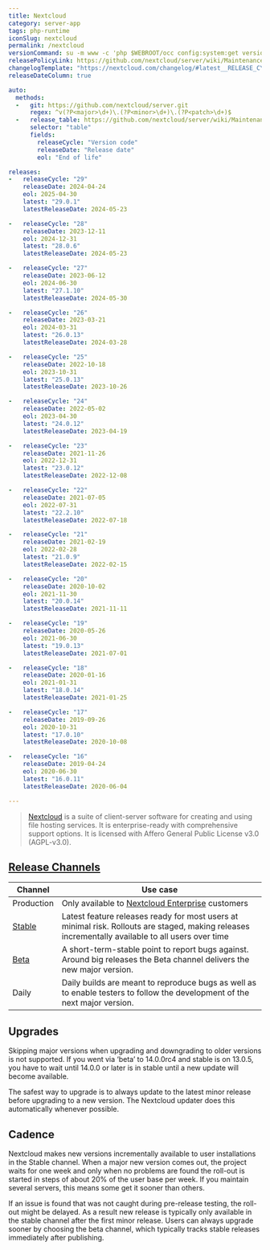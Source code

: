 ```yaml
---
title: Nextcloud
category: server-app
tags: php-runtime
iconSlug: nextcloud
permalink: /nextcloud
versionCommand: su -m www -c 'php $WEBROOT/occ config:system:get version'
releasePolicyLink: https://github.com/nextcloud/server/wiki/Maintenance-and-Release-Schedule
changelogTemplate: "https://nextcloud.com/changelog/#latest__RELEASE_CYCLE__"
releaseDateColumn: true

auto:
  methods:
  -   git: https://github.com/nextcloud/server.git
      regex: ^v(?P<major>\d+)\.(?P<minor>\d+)\.(?P<patch>\d+)$
  -   release_table: https://github.com/nextcloud/server/wiki/Maintenance-and-Release-Schedule
      selector: "table"
      fields:
        releaseCycle: "Version code"
        releaseDate: "Release date"
        eol: "End of life"

releases:
-   releaseCycle: "29"
    releaseDate: 2024-04-24
    eol: 2025-04-30
    latest: "29.0.1"
    latestReleaseDate: 2024-05-23

-   releaseCycle: "28"
    releaseDate: 2023-12-11
    eol: 2024-12-31
    latest: "28.0.6"
    latestReleaseDate: 2024-05-23

-   releaseCycle: "27"
    releaseDate: 2023-06-12
    eol: 2024-06-30
    latest: "27.1.10"
    latestReleaseDate: 2024-05-30

-   releaseCycle: "26"
    releaseDate: 2023-03-21
    eol: 2024-03-31
    latest: "26.0.13"
    latestReleaseDate: 2024-03-28

-   releaseCycle: "25"
    releaseDate: 2022-10-18
    eol: 2023-10-31
    latest: "25.0.13"
    latestReleaseDate: 2023-10-26

-   releaseCycle: "24"
    releaseDate: 2022-05-02
    eol: 2023-04-30
    latest: "24.0.12"
    latestReleaseDate: 2023-04-19

-   releaseCycle: "23"
    releaseDate: 2021-11-26
    eol: 2022-12-31
    latest: "23.0.12"
    latestReleaseDate: 2022-12-08

-   releaseCycle: "22"
    releaseDate: 2021-07-05
    eol: 2022-07-31
    latest: "22.2.10"
    latestReleaseDate: 2022-07-18

-   releaseCycle: "21"
    releaseDate: 2021-02-19
    eol: 2022-02-28
    latest: "21.0.9"
    latestReleaseDate: 2022-02-15

-   releaseCycle: "20"
    releaseDate: 2020-10-02
    eol: 2021-11-30
    latest: "20.0.14"
    latestReleaseDate: 2021-11-11

-   releaseCycle: "19"
    releaseDate: 2020-05-26
    eol: 2021-06-30
    latest: "19.0.13"
    latestReleaseDate: 2021-07-01

-   releaseCycle: "18"
    releaseDate: 2020-01-16
    eol: 2021-01-31
    latest: "18.0.14"
    latestReleaseDate: 2021-01-25

-   releaseCycle: "17"
    releaseDate: 2019-09-26
    eol: 2020-10-31
    latest: "17.0.10"
    latestReleaseDate: 2020-10-08

-   releaseCycle: "16"
    releaseDate: 2019-04-24
    eol: 2020-06-30
    latest: "16.0.11"
    latestReleaseDate: 2020-06-04

---
```


> [Nextcloud](https://nextcloud.com/) is a suite of client-server software for creating and using
> file hosting services. It is enterprise-ready with comprehensive support options. It is licensed
> with Affero General Public License v3.0 (AGPL-v3.0).

## [Release Channels][channels]

| Channel          | Use case                                                                                                                                          |
|------------------|---------------------------------------------------------------------------------------------------------------------------------------------------|
| Production       | Only available to [Nextcloud Enterprise][enterprise] customers                                                                                    |
| [Stable][stable] | Latest feature releases ready for most users at minimal risk. Rollouts are staged, making releases incrementally available to all users over time |
| [Beta][beta]     | A short-term-stable point to report bugs against. Around big releases the Beta channel delivers the new major version.                            |
| Daily            | Daily builds are meant to reproduce bugs as well as to enable testers to follow the development of the next major version.                        |

## Upgrades

Skipping major versions when upgrading and downgrading to older versions is not supported.
If you went via ‘beta’ to 14.0.0rc4 and stable is on 13.0.5, you have to wait until 14.0.0 or later
is in stable until a new update will become available.

The safest way to upgrade is to always update to the latest minor release before upgrading to a new
version. The Nextcloud updater does this automatically whenever possible.

## Cadence

Nextcloud makes new versions incrementally available to user installations in the Stable channel.
When a major new version comes out, the project waits for one week and only when no problems are
found the roll-out is started in steps of about 20% of the user base per week. If you maintain
several servers, this means some get it sooner than others.

If an issue is found that was not caught during pre-release testing, the roll-out might be delayed.
As a result new release is typically only available in the stable channel after the first minor
release. Users can always upgrade sooner by choosing the beta channel, which typically tracks
stable releases immediately after publishing.

[stable]: https://nextcloud.com/install/
[enterprise]: https://nextcloud.com/enterprise/ "Nextcloud Enterprise"
[beta]: https://download.nextcloud.com/server/prereleases/ "Beta releases"
[channels]: https://nextcloud.com/release-channels/
